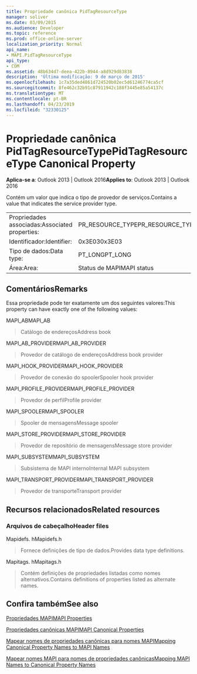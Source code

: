 ```yaml
---
title: Propriedade canônica PidTagResourceType
manager: soliver
ms.date: 03/09/2015
ms.audience: Developer
ms.topic: reference
ms.prod: office-online-server
localization_priority: Normal
api_name:
- MAPI.PidTagResourceType
api_type:
- COM
ms.assetid: 48b634d7-deea-422b-8944-a8d929d83838
description: 'Última modificação: 9 de março de 2015'
ms.openlocfilehash: 1c7a35ded4861d724520b02ec5d61246774ca5cf
ms.sourcegitcommit: 8fe462c32b91c87911942c188f3445e85a54137c
ms.translationtype: MT
ms.contentlocale: pt-BR
ms.lasthandoff: 04/23/2019
ms.locfileid: "32330125"
---
```

# <a name="pidtagresourcetype-canonical-property"></a><span data-ttu-id="304a2-103">Propriedade canônica PidTagResourceType</span><span class="sxs-lookup"><span data-stu-id="304a2-103">PidTagResourceType Canonical Property</span></span>

  
  
<span data-ttu-id="304a2-104">**Aplica-se a**: Outlook 2013 | Outlook 2016</span><span class="sxs-lookup"><span data-stu-id="304a2-104">**Applies to**: Outlook 2013 | Outlook 2016</span></span> 
  
<span data-ttu-id="304a2-105">Contém um valor que indica o tipo de provedor de serviços.</span><span class="sxs-lookup"><span data-stu-id="304a2-105">Contains a value that indicates the service provider type.</span></span>
  
|||
|:-----|:-----|
|<span data-ttu-id="304a2-106">Propriedades associadas:</span><span class="sxs-lookup"><span data-stu-id="304a2-106">Associated properties:</span></span>  <br/> |<span data-ttu-id="304a2-107">PR_RESOURCE_TYPE</span><span class="sxs-lookup"><span data-stu-id="304a2-107">PR_RESOURCE_TYPE</span></span>  <br/> |
|<span data-ttu-id="304a2-108">Identificador:</span><span class="sxs-lookup"><span data-stu-id="304a2-108">Identifier:</span></span>  <br/> |<span data-ttu-id="304a2-109">0x3E03</span><span class="sxs-lookup"><span data-stu-id="304a2-109">0x3E03</span></span>  <br/> |
|<span data-ttu-id="304a2-110">Tipo de dados:</span><span class="sxs-lookup"><span data-stu-id="304a2-110">Data type:</span></span>  <br/> |<span data-ttu-id="304a2-111">PT_LONG</span><span class="sxs-lookup"><span data-stu-id="304a2-111">PT_LONG</span></span>  <br/> |
|<span data-ttu-id="304a2-112">Área:</span><span class="sxs-lookup"><span data-stu-id="304a2-112">Area:</span></span>  <br/> |<span data-ttu-id="304a2-113">Status de MAPI</span><span class="sxs-lookup"><span data-stu-id="304a2-113">MAPI status</span></span>  <br/> |
   
## <a name="remarks"></a><span data-ttu-id="304a2-114">Comentários</span><span class="sxs-lookup"><span data-stu-id="304a2-114">Remarks</span></span>

<span data-ttu-id="304a2-115">Essa propriedade pode ter exatamente um dos seguintes valores:</span><span class="sxs-lookup"><span data-stu-id="304a2-115">This property can have exactly one of the following values:</span></span>
  
<span data-ttu-id="304a2-116">MAPI_AB</span><span class="sxs-lookup"><span data-stu-id="304a2-116">MAPI_AB</span></span> 
  
> <span data-ttu-id="304a2-117">Catálogo de endereços</span><span class="sxs-lookup"><span data-stu-id="304a2-117">Address book</span></span>
    
<span data-ttu-id="304a2-118">MAPI_AB_PROVIDER</span><span class="sxs-lookup"><span data-stu-id="304a2-118">MAPI_AB_PROVIDER</span></span> 
  
> <span data-ttu-id="304a2-119">Provedor de catálogo de endereços</span><span class="sxs-lookup"><span data-stu-id="304a2-119">Address book provider</span></span>
    
<span data-ttu-id="304a2-120">MAPI_HOOK_PROVIDER</span><span class="sxs-lookup"><span data-stu-id="304a2-120">MAPI_HOOK_PROVIDER</span></span> 
  
> <span data-ttu-id="304a2-121">Provedor de conexão do spooler</span><span class="sxs-lookup"><span data-stu-id="304a2-121">Spooler hook provider</span></span>
    
<span data-ttu-id="304a2-122">MAPI_PROFILE_PROVIDER</span><span class="sxs-lookup"><span data-stu-id="304a2-122">MAPI_PROFILE_PROVIDER</span></span> 
  
> <span data-ttu-id="304a2-123">Provedor de perfil</span><span class="sxs-lookup"><span data-stu-id="304a2-123">Profile provider</span></span>
    
<span data-ttu-id="304a2-124">MAPI_SPOOLER</span><span class="sxs-lookup"><span data-stu-id="304a2-124">MAPI_SPOOLER</span></span> 
  
> <span data-ttu-id="304a2-125">Spooler de mensagens</span><span class="sxs-lookup"><span data-stu-id="304a2-125">Message spooler</span></span>
    
<span data-ttu-id="304a2-126">MAPI_STORE_PROVIDER</span><span class="sxs-lookup"><span data-stu-id="304a2-126">MAPI_STORE_PROVIDER</span></span> 
  
> <span data-ttu-id="304a2-127">Provedor de repositório de mensagens</span><span class="sxs-lookup"><span data-stu-id="304a2-127">Message store provider</span></span>
    
<span data-ttu-id="304a2-128">MAPI_SUBSYSTEM</span><span class="sxs-lookup"><span data-stu-id="304a2-128">MAPI_SUBSYSTEM</span></span> 
  
> <span data-ttu-id="304a2-129">Subsistema de MAPI interno</span><span class="sxs-lookup"><span data-stu-id="304a2-129">Internal MAPI subsystem</span></span>
    
<span data-ttu-id="304a2-130">MAPI_TRANSPORT_PROVIDER</span><span class="sxs-lookup"><span data-stu-id="304a2-130">MAPI_TRANSPORT_PROVIDER</span></span> 
  
> <span data-ttu-id="304a2-131">Provedor de transporte</span><span class="sxs-lookup"><span data-stu-id="304a2-131">Transport provider</span></span>
    
## <a name="related-resources"></a><span data-ttu-id="304a2-132">Recursos relacionados</span><span class="sxs-lookup"><span data-stu-id="304a2-132">Related resources</span></span>

### <a name="header-files"></a><span data-ttu-id="304a2-133">Arquivos de cabeçalho</span><span class="sxs-lookup"><span data-stu-id="304a2-133">Header files</span></span>

<span data-ttu-id="304a2-134">Mapidefs. h</span><span class="sxs-lookup"><span data-stu-id="304a2-134">Mapidefs.h</span></span>
  
> <span data-ttu-id="304a2-135">Fornece definições de tipo de dados.</span><span class="sxs-lookup"><span data-stu-id="304a2-135">Provides data type definitions.</span></span>
    
<span data-ttu-id="304a2-136">Mapitags. h</span><span class="sxs-lookup"><span data-stu-id="304a2-136">Mapitags.h</span></span>
  
> <span data-ttu-id="304a2-137">Contém definições de propriedades listadas como nomes alternativos.</span><span class="sxs-lookup"><span data-stu-id="304a2-137">Contains definitions of properties listed as alternate names.</span></span>
    
## <a name="see-also"></a><span data-ttu-id="304a2-138">Confira também</span><span class="sxs-lookup"><span data-stu-id="304a2-138">See also</span></span>



[<span data-ttu-id="304a2-139">Propriedades MAPI</span><span class="sxs-lookup"><span data-stu-id="304a2-139">MAPI Properties</span></span>](mapi-properties.md)
  
[<span data-ttu-id="304a2-140">Propriedades canônicas MAPI</span><span class="sxs-lookup"><span data-stu-id="304a2-140">MAPI Canonical Properties</span></span>](mapi-canonical-properties.md)
  
[<span data-ttu-id="304a2-141">Mapear nomes de propriedades canônicas para nomes MAPI</span><span class="sxs-lookup"><span data-stu-id="304a2-141">Mapping Canonical Property Names to MAPI Names</span></span>](mapping-canonical-property-names-to-mapi-names.md)
  
[<span data-ttu-id="304a2-142">Mapear nomes MAPI para nomes de propriedades canônicas</span><span class="sxs-lookup"><span data-stu-id="304a2-142">Mapping MAPI Names to Canonical Property Names</span></span>](mapping-mapi-names-to-canonical-property-names.md)

